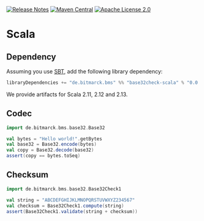 <a href="https://github.com/bitmarck-service/base32check-scala/releases/latest"><img src="https://img.shields.io/github/release/bitmarck-service/base32check-scala.svg?maxAge=3600" alt="Release Notes"></a>
<a href="https://search.maven.org/artifact/de.bitmarck.bms/base32check-scala_2.13"><img src="https://img.shields.io/maven-central/v/de.bitmarck.bms/base32check-scala_2.13?maxAge=3600" alt="Maven Central"></a>
<a href="https://www.apache.org/licenses/LICENSE-2.0"><img src="https://img.shields.io/github/license/bitmarck-service/base32check-scala.svg?maxAge=3600" alt="Apache License 2.0"></a>

# Scala

## Dependency

Assuming you use [SBT](https://www.scala-sbt.org), add the following library dependency:

``` scala
libraryDependencies += "de.bitmarck.bms" %% "base32check-scala" % "0.0.1"
```

We provide artifacts for Scala 2.11, 2.12 and 2.13.

## Codec

```scala
import de.bitmarck.bms.base32.Base32

val bytes = "Hello world!".getBytes
val base32 = Base32.encode(bytes)
val copy = Base32.decode(base32)
assert(copy == bytes.toSeq)
```

## Checksum

```scala
import de.bitmarck.bms.base32.Base32Check1

val string = "ABCDEFGHIJKLMNOPQRSTUVWXYZ234567"
val checksum = Base32Check1.compute(string)
assert(Base32Check1.validate(string + checksum))
```
